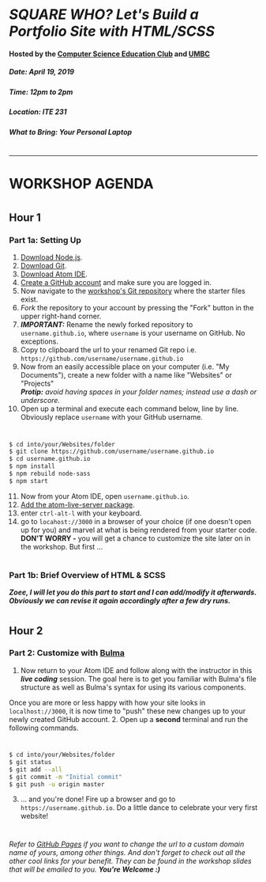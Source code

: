 # *SQUARE WHO? Let's Build a Portfolio Site with HTML/SCSS*
#### Hosted by the [Computer Science Education Club](https://my3.my.umbc.edu/groups/cs-ed) and [UMBC](https://www.umbc.edu/)
##### Date: April 19, 2019
##### Time: 12pm to 2pm
##### Location: ITE 231
##### What to Bring: Your Personal Laptop
#
#
---
# WORKSHOP AGENDA
#
## __Hour 1__ 
### Part 1a: Setting Up  
1. [Download Node.js](https://nodejs.org/en/download/).
2. [Download Git](https://git-scm.com/downloads).
2. [Download Atom IDE](https://flight-manual.atom.io/getting-started/sections/installing-atom/).
3. [Create a GitHub account](https://github.com/) and make sure you are logged in. 
4. Now navigate to the [workshop's Git repository](https://github.com/zleckron/cseduclub) where the starter files exist.
5. _Fork_ the repository to your account by pressing the "Fork" button in the upper right-hand corner.
6. *__IMPORTANT:__* Rename the newly forked repository to `username.github.io`, where `username` is your username on GitHub. No exceptions.
7. Copy to clipboard the url to your renamed Git repo i.e. `https://github.com/username/username.github.io` 
7. Now from an easily accessible place on your computer (i.e. "My Documents"), create a new folder with a name like "Websites" or "Projects"   
*__Protip:__ avoid having spaces in your folder names; instead use a dash or underscore.*
8. Open up a terminal and execute each command below, line by line. Obviously replace `username` with your GitHub username.
#
```sh
$ cd into/your/Websites/folder
$ git clone https://github.com/username/username.github.io
$ cd username.github.io
$ npm install
$ npm rebuild node-sass
$ npm start
```
11. Now from your Atom IDE, open `username.github.io`.
12. [Add the atom-live-server package](https://atom.io/packages/atom-live-server).
13. enter `ctrl-alt-l` with your keyboard.
14. go to `locahost://3000` in a browser of your choice (if one doesn't open up for you) and marvel at what is being rendered from your starter code. __DON'T WORRY -__ you will get a chance to customize the site later on in the workshop. But first ...
#
### Part 1b: Brief Overview of HTML & SCSS
**_Zoee, I will let you do this part to start and I can add/modify it afterwards. Obviously we can revise it again accordingly after a few dry runs._**
#
#
## __Hour 2__ 
### Part 2: Customize with [Bulma](http://bulma.io)
1. Now return to your Atom IDE and follow along with the instructor in this __*live coding*__ session. The goal here is to get you familiar with Bulma's file structure as well as Bulma's syntax for using its various components.

Once you are more or less happy with how your site looks in `localhost://3000`, it is now time to "push" these new changes up to your newly created GitHub account. 
2. Open up a __second__ terminal and run the following commands.
#
```sh
$ cd into/your/Websites/folder
$ git status
$ git add --all
$ git commit -m "Initial commit"
$ git push -u origin master
```
3. … and you're done! Fire up a browser and go to `https://username.github.io`. Do a little dance to celebrate your very first website!
#
_Refer to [GitHub Pages](https://pages.github.com/) if you want to change the url to a custom domain name of yours, among other things._
_And don't forget to check out all the other cool links for your benefit. They can be found in the workshop slides that will be emailed to you. **You're Welcome :)**_
